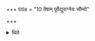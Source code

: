 +++
title = "10 तेषाम् पूर्वेद्युराग्नेयः सौम्यो"

+++

<details><summary>थिते</summary>

10. On the preceding day (one should seize three he-goats viz.) one for Agni, one for Soma and one for Br̥haspati.  
</details>
